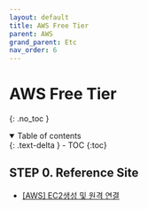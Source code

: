 ```yaml
---
layout: default
title: AWS Free Tier
parent: AWS
grand_parent: Etc
nav_order: 6
---
```


# AWS Free Tier

{: .no_toc }


<details open markdown="block">
  <summary>
    Table of contents
  </summary>
  {: .text-delta }
- TOC
{:toc}
</details>
<!------------------------------------ STEP ------------------------------------>

## STEP 0. Reference Site

* [[AWS] EC2생성 및 원격 연결](https://velog.io/@nbac406/AWS-EC2%EC%83%9D%EC%84%B1-%EB%B0%8F-%EC%9B%90%EA%B2%A9-%EC%97%B0%EA%B2%B0)


